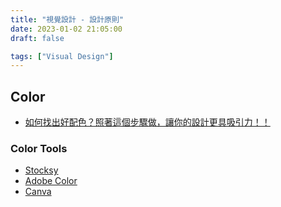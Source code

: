 ```yaml
---
title: "視覺設計 - 設計原則"
date: 2023-01-02 21:05:00
draft: false

tags: ["Visual Design"]
---
```


## Color
- [如何找出好配色？照著這個步驟做，讓你的設計更具吸引力！！](https://www.youtube.com/watch?v=PCYD7codKXQ)

### Color Tools
- [Stocksy](https://www.stocksy.com/color/e0ffc0?page=1)
- [Adobe Color](https://color.adobe.com/zh/create/image)
- [Canva](https://www.canva.com/colors/color-wheel/)